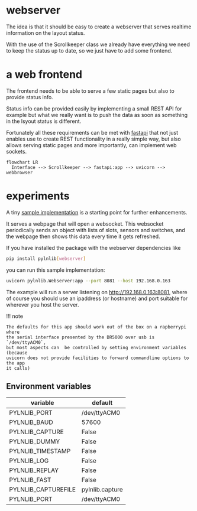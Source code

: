 # webserver

The idea is that it should be easy to create a webserver that serves realtime information on the layout status.

With the use of the Scrollkeeper class we already have everything we need to keep the status up to date, so we just have to add some frontend.

# a web frontend

The frontend needs to be able to serve a few static pages but also to provide status info.

Status info can be provided easily by implementing a small REST API for example but what we really want is to push the data as soon as something in the lsyout status is different.

Fortunately all these requirements can be met with [fastapi](https://github.com/tiangolo/fastapi)
that not just enables use to create REST functionality in a really simple way, but also allows serving static pages
and more importantly, can implement web sockets.

```mermaid
flowchart LR
  Interface --> Scrollkeeper --> fastapi:app --> uvicorn --> webbrowser
```

# experiments

A tiny [sample implementation](https://github.com/varkenvarken/pylnlib/blob/master/pylnlib/Webserver.py) is a starting point for further enhancements.

It serves a webpage that will open a websocket. This websocket periodically sends an object with lists of slots, sensors and switches,
and the webpage then shows this data every time it gets refreshed.

If you have installed the package with the webserver dependencies like

```bash
pip install pylnlib[webserver]
```

you can run this sample implementation: 

```bash
uvicorn pylnlib.Webserver:app --port 8081 --host 192.168.0.163
```

The example will run a server listening on http://192.168.0.163:8081, where of course
you should use an ipaddress (or hostname) and port suitable for wherever you host the server.

!!! note

    The defaults for this app should work out of the box on a rapberrypi where
    the serial interface presented by the DR5000 over usb is `/dev/ttyACM0`,
    but most aspects can  be controlled by setting environment variables (because
    uvicorn does not provide facilities to forward commandline options to the app
    it calls)
## Environment variables

|variable           | default         |
--------------------|------------------
|PYLNLIB_PORT       |/dev/ttyACM0     | 
|PYLNLIB_BAUD       |57600            |
|PYLNLIB_CAPTURE    |False            |
|PYLNLIB_DUMMY      |False            |
|PYLNLIB_TIMESTAMP  |False            |
|PYLNLIB_LOG        |False            |
|PYLNLIB_REPLAY     |False            |
|PYLNLIB_FAST       |False            |
|PYLNLIB_CAPTUREFILE|pylnlib.capture  |
|PYLNLIB_PORT       |/dev/ttyACM0     |
